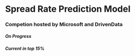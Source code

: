 # Spread Rate Prediction Model 
### Competion hosted by Microsoft and DrivenData
##### On Progress
##### Current in top 15%
